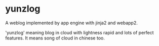yunzlog
=======

A weblog implemented by app engine with jinja2 and webapp2.

'yunzlog' meaning blog in cloud with lightness rapid and lots of perfect features. 
It means song of cloud in chinese too.

